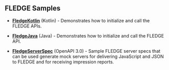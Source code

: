 FLEDGE Samples
----------

* **[FledgeKotlin](FledgeKotlin)** (Kotlin) - Demonstrates how to initialize and call the FLEDGE APIs.

* **[FledgeJava](FledgeJava)** (Java) - Demonstrates how to initialize and call the FLEDGE API.

* **[FledgeServerSpec](FledgeServerSpec)** (OpenAPI 3.0) - Sample FLEDGE server specs that can be used generate mock servers for delivering JavaScript and JSON to FLEDGE and for receiving impression reports.

